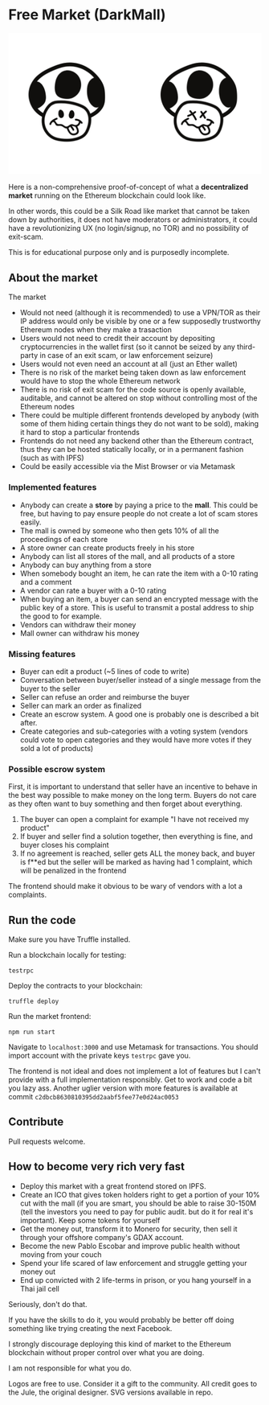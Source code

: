 # Free Market (DarkMall)

![Example logos](logos.png?raw=true "Example logos")

Here is a non-comprehensive proof-of-concept of what a **decentralized market** running on the Ethereum blockchain
could look like.

In other words, this could be a Silk Road like market that cannot be taken down by authorities, it does not have moderators or administrators, it could have a revolutionizing UX (no login/signup, no TOR) and no possibility of exit-scam.

This is for educational purpose only and is purposedly incomplete.

## About the market

The market

 - Would not need (although it is recommended) to use a VPN/TOR as their IP address would only be visible by one or a few supposedly trustworthy Ethereum nodes when they make a trasaction
 - Users would not need to credit their account by depositing cryptocurrencies in the wallet first (so it cannot be seized by any third-party in case of an exit scam, or law enforcement seizure)
 - Users would not even need an account at all (just an Ether wallet)
 - There is no risk of the market being taken down as law enforcement would have to stop the whole Ethereum network
 - There is no risk of exit scam for the code source is openly available, auditable, and cannot be altered on stop without controlling most of the Ethereum nodes
 - There could be multiple different frontends developed by anybody (with some of them hiding certain things they do not want to be sold), making it hard to stop a particular frontends
 - Frontends do not need any backend other than the Ethereum contract, thus they can be hosted statically locally, or in a permanent fashion (such as with IPFS)
 - Could be easily accessible via the Mist Browser or via Metamask
 
### Implemented features

 - Anybody can create a **store** by paying a price to the **mall**. This could be free, but having to pay ensure people do not create a lot of scam stores easily.
 - The mall is owned by someone who then gets 10% of all the proceedings of each store
 - A store owner can create products freely in his store
 - Anybody can list all stores of the mall, and all products of a store
 - Anybody can buy anything from a store
 - When somebody bought an item, he can rate the item with a 0-10 rating and a comment
 - A vendor can rate a buyer with a 0-10 rating
 - When buying an item, a buyer can send an encrypted message with the public key of a store. This is useful to transmit a postal address to ship the good to for example.
 - Vendors can withdraw their money
 - Mall owner can withdraw his money
 
### Missing features

 - Buyer can edit a product (~5 lines of code to write)
 - Conversation between buyer/seller instead of a single message from the buyer to the seller
 - Seller can refuse an order and reimburse the buyer
 - Seller can mark an order as finalized
 - Create an escrow system. A good one is probably one is described a bit after.
 - Create categories and sub-categories with a voting system (vendors could vote to open categories and they would have more votes if they sold a lot of products)
    

### Possible escrow system

First, it is important to understand that seller have an incentive to behave in the best way possible to make money on the long term.
Buyers do not care as they often want to buy something and then forget about everything.

1) The buyer can open a complaint for example "I have not received my product"
2) If buyer and seller find a solution together, then everything is fine, and buyer closes his complaint
3) If no agreement is reached, seller gets ALL the money back, and buyer is f**ed but the seller will be marked as having had 1 complaint, which will be penalized in the frontend

The frontend should make it obvious to be wary of vendors with a lot a complaints.
 
## Run the code

Make sure you have Truffle installed.

Run a blockchain locally for testing:

```
testrpc
```

Deploy the contracts to your blockchain:

```
truffle deploy
```

Run the market frontend:

```
npm run start
```

Navigate to `localhost:3000` and use Metamask for transactions. You should import account with the private keys `testrpc` gave you.

The frontend is not ideal and does not implement a lot of features but I can't provide with a full implementation responsibly. Get to work and code a bit you lazy ass.
Another uglier version with more features is available at commit `c2dbcb8630810395dd2aabf5fee77e0d24ac0053`

## Contribute

Pull requests welcome.

## How to become very rich very fast

 - Deploy this market with a great frontend stored on IPFS.
 - Create an ICO that gives token holders right to get a portion of your 10% cut with the mall (if you are smart, you should be able to raise 30-150M (tell the investors you need to pay for public audit. but do it for real it's important). Keep some tokens for yourself
 - Get the money out, transform it to Monero for security, then sell it through your offshore company's GDAX account.
 - Become the new Pablo Escobar and improve public health without moving from your couch
 - Spend your life scared of law enforcement and struggle getting your money out
 - End up convicted with 2 life-terms in prison, or you hang yourself in a Thai jail cell
 
Seriously, don't do that.

If you have the skills to do it, you would probably be better off doing something like trying creating the next Facebook.

I strongly discourage deploying this kind of market to the Ethereum blockchain without proper control over what you are doing.

I am not responsible for what you do.

Logos are free to use. Consider it a gift to the community. All credit goes to the Jule, the original designer. SVG versions available in repo.
